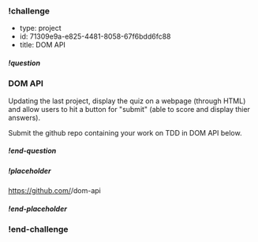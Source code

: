 <!----------------------BEGIN CHALLENGE----------------------------->

### !challenge

<!--'type' is required-->
<!--'id' is required, string, must be unique within a branch-->
<!--'title' is required, string, used when displaying results-->

* type: project
* id: 71309e9a-e825-4481-8058-67f6bdd6fc88
* title: DOM API

<!--'question' is required, markdown, the question to be answered-->

##### !question

### DOM API

Updating the last project, display the quiz on a webpage (through HTML) and allow users to hit a button for "submit" (able to score and display thier answers). 

Submit the github repo  containing your work on TDD in DOM API below.

##### !end-question

<!--'placeholder' is optional, the placeholder text in the input field. -->

##### !placeholder

https://github.com/<username>/dom-api

##### !end-placeholder

### !end-challenge

<!----------------------END CHALLENGE----------------------------->